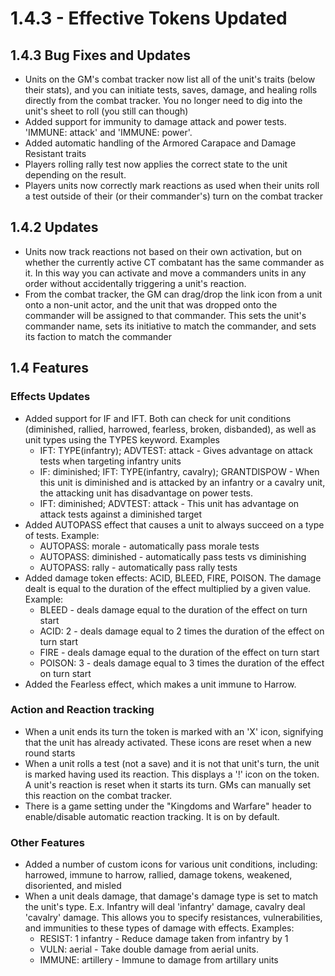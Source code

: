 # 1.4.3 - Effective Tokens Updated

## 1.4.3 Bug Fixes and Updates

* Units on the GM's combat tracker now list all of the unit's traits (below their stats), and you can initiate tests, saves, damage, and healing rolls directly from the combat tracker. You no longer need to dig into the unit's sheet to roll (you still can though)
* Added support for immunity to damage attack and power tests. 'IMMUNE: attack' and 'IMMUNE: power'.
* Added automatic handling of the Armored Carapace and Damage Resistant traits
* Players rolling rally test now applies the correct state to the unit depending on the result.
* Players units now correctly mark reactions as used when their units roll a test outside of their (or their commander's) turn on the combat tracker

## 1.4.2 Updates

* Units now track reactions not based on their own activation, but on whether the currently active CT combatant has the same commander as it. In this way you can activate and move a commanders units in any order without accidentally triggering a unit's reaction.
* From the combat tracker, the GM can drag/drop the link icon from a unit onto a non-unit actor, and the unit that was dropped onto the commander will be assigned to that commander. This sets the unit's commander name, sets its initiative to match the commander, and sets its faction to match the commander

## 1.4 Features

### Effects Updates

* Added support for IF and IFT. Both can check for unit conditions (diminished, rallied, harrowed, fearless, broken, disbanded), as well as unit types using the TYPES keyword. Examples
  * IFT: TYPE(infantry); ADVTEST: attack - Gives advantage on attack tests when targeting infantry units
  * IF: diminished; IFT: TYPE(infantry, cavalry); GRANTDISPOW - When this unit is diminished and is attacked by an infantry or a cavalry unit, the attacking unit has disadvantage on power tests.
  * IFT: diminished; ADVTEST: attack - This unit has advantage on attack tests against a diminished target
* Added AUTOPASS effect that causes a unit to always succeed on a type of tests. Example:
  * AUTOPASS: morale - automatically pass morale tests
  * AUTOPASS: diminished - automatically pass tests vs diminishing
  * AUTOPASS: rally - automatically pass rally tests
* Added damage token effects: ACID, BLEED, FIRE, POISON. The damage dealt is equal to the duration of the effect multiplied by a given value. Example:
  * BLEED - deals damage equal to the duration of the effect on turn start
  * ACID: 2 - deals damage equal to 2 times the duration of the effect on turn start
  * FIRE - deals damage equal to the duration of the effect on turn start
  * POISON: 3 - deals damage equal to 3 times the duration of the effect on turn start
* Added the Fearless effect, which makes a unit immune to Harrow.

### Action and Reaction tracking

* When a unit ends its turn the token is marked with an 'X' icon, signifying that the unit has already activated. These icons are reset when a new round starts
* When a unit rolls a test (not a save) and it is not that unit's turn, the unit is marked having used its reaction. This displays a '!' icon on the token. A unit's reaction is reset when it starts its turn. GMs can manually set this reaction on the combat tracker.
* There is a game setting under the "Kingdoms and Warfare" header to enable/disable automatic reaction tracking. It is on by default.

### Other Features

* Added a number of custom icons for various unit conditions, including: harrowed, immune to harrow, rallied, damage tokens, weakened, disoriented, and misled
* When a unit deals damage, that damage's damage type is set to match the unit's type. E.x. Infantry will deal 'infantry' damage, cavalry deal 'cavalry' damage. This allows you to specify resistances, vulnerabilities, and immunities to these types of damage with effects. Examples:
  * RESIST: 1 infantry - Reduce damage taken from infantry by 1
  * VULN: aerial - Take double damage from aerial units.
  * IMMUNE: artillery - Immune to damage from artillary units
  